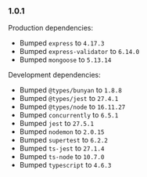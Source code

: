 ### 1.0.1

Production dependencies:

  - Bumped `express` to `4.17.3`
  - Bumped `express-validator` to `6.14.0`
  - Bumped `mongoose` to `5.13.14`
  
Development dependencies:

  - Bumped `@types/bunyan` to `1.8.8`
  - Bumped `@types/jest` to `27.4.1`
  - Bumped `@types/node` to `16.11.27`
  - Bumped `concurrently` to `6.5.1`
  - Bumped `jest` to `27.5.1`
  - Bumped `nodemon` to `2.0.15`
  - Bumped `supertest` to `6.2.2`
  - Bumped `ts-jest` to `27.1.4`
  - Bumped `ts-node` to `10.7.0`
  - Bumped `typescript` to `4.6.3`
